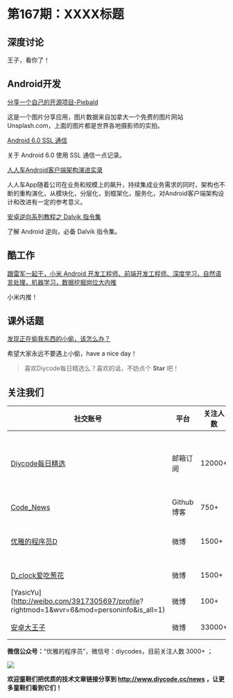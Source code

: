 # 第167期：XXXX标题

## 深度讨论

[]()

王子，看你了！

## Android开发

[分享一个自己的开源项目-Piebald](https://www.diycode.cc/topics/601)

这是一个图片分享应用，图片数据来自加拿大一个免费的图片网站Unsplash.com，上面的图片都是世界各地摄影师的实拍。 

[Android 6.0 SSL 通信](http://www.jianshu.com/p/fefeb1b310f1)

关于 Android 6.0 使用 SSL 通信一点记录。

[人人车Android客户端架构演进实录](https://mp.weixin.qq.com/s/lqkqNv7BW2F7dPKOTzlxQw)

人人车App随着公司在业务和规模上的飙升，持续集成业务需求的同时，架构也不断的重构演化，从模块化，分层化，到框架化，服务化，对Android客户端架构设计和改进有一定的参考意义。

[安卓逆向系列教程之 Dalvik 指令集](http://blog.csdn.net/wizardforcel/article/details/54730253)

了解 Android 逆向，必备 Dalvik 指令集。

## 酷工作

[跟雷军一起干，小米 Android 开发工程师、前端开发工程师、深度学习，自然语言处理，机器学习，数据挖掘岗位大内推](https://www.diycode.cc/topics/600)

小米内推！
 
## 课外话题

[发现正在偷我东西的小偷，该怎么办？](https://www.zhihu.com/question/27857599)

希望大家永远不要遇上小偷，have a nice day！

> 喜欢Diycode每日精选么？喜欢的话，不妨点个 **Star** 吧！

## 关注我们

| 社交账号  |  平台  | 关注人数 | 说明 |
| -------- | -------- | -------- | -------- |
| [Diycode每日精选](http://list.qq.com/cgi-bin/qf_invite?id=d469993d2c888e971c0fbb2309c4d84256968386b126b967)|   邮箱订阅  | 12000+ | 每日分享一次Android、iOS、Swfit技术干货  |
| [Code_News](https://github.com/DiyCodes/code_news) |    Github博客  |750+ | 每日邮件推送列表  |
| [优雅的程序员D](http://weibo.com/u/5891258264) |   微博  | 1500+ | 官方微博，每日分享开源信息  |
| [D_clock爱吃葱花](http://weibo.com/u/2480694892)  |   微博  | 1500+ | 日报发起人  |
|[YasicYu](http://weibo.com/3917305697/profile? rightmod=1&wvr=6&mod=personinfo&is_all=1)  |   微博  | 100+ | 日报发起人  |
|[安卓大王子](http://weibo.com/apkbus/)   |   微博  | 33000+ | 日报发起人  |

**微信公众号：**“优雅的程序员”，微信号：diycodes，目前关注人数 3000+ ；

![](http://upload-images.jianshu.io/upload_images/1846413-b42abfa70f909099.jpg?imageMogr2/auto-orient/strip%7CimageView2/2/w/1240)

**欢迎童鞋们把优质的技术文章链接分享到 http://www.diycode.cc/news ，让更多童鞋们看到它们！**